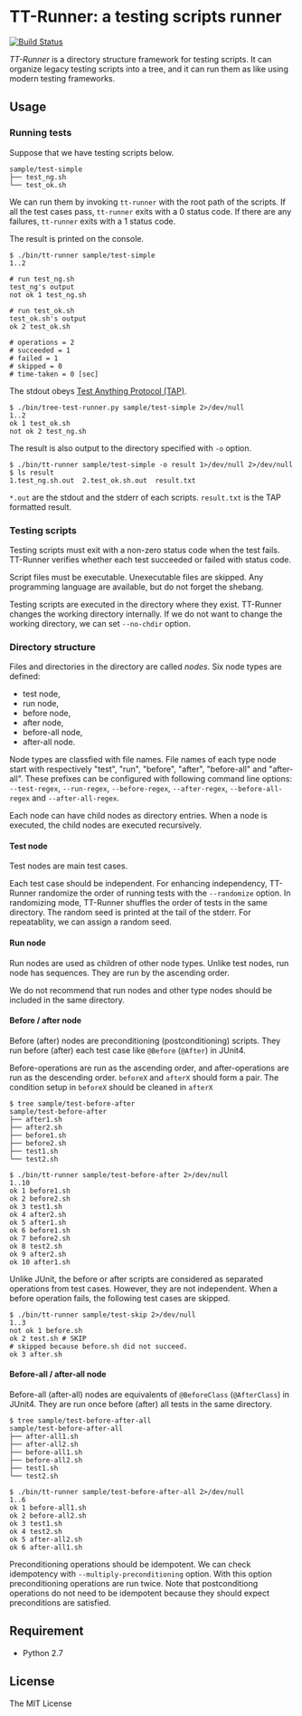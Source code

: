 # TT-Runner: a testing scripts runner

[![Build Status](https://travis-ci.org/fjkz/tt-runner.svg?branch=master)](https://travis-ci.org/fjkz/tt-runner)

*TT-Runner* is a directory structure framework for testing scripts. It can organize legacy testing scripts into a tree, and it can run them as like using modern testing frameworks.

## Usage

### Running tests

Suppose that we have testing scripts below.

```
sample/test-simple
├── test_ng.sh
└── test_ok.sh
```

We can run them by invoking `tt-runner` with the root path of the scripts. If all the test cases pass, `tt-runner` exits with a 0 status code. If there are any failures, `tt-runner` exits with a 1 status code.

The result is printed on the console.

```
$ ./bin/tt-runner sample/test-simple
1..2

# run test_ng.sh
test_ng's output
not ok 1 test_ng.sh

# run test_ok.sh
test_ok.sh's output
ok 2 test_ok.sh

# operations = 2
# succeeded = 1
# failed = 1
# skipped = 0
# time-taken = 0 [sec]
```

The stdout obeys [Test Anything Protocol (TAP)](http://testanything.org/).

```
$ ./bin/tree-test-runner.py sample/test-simple 2>/dev/null
1..2
ok 1 test_ok.sh
not ok 2 test_ng.sh
```

The result is also output to the directory specified with `-o` option.

```
$ ./bin/tt-runner sample/test-simple -o result 1>/dev/null 2>/dev/null
$ ls result
1.test_ng.sh.out  2.test_ok.sh.out  result.txt
```

`*.out` are the stdout and the stderr of each scripts. `result.txt` is the TAP formatted result.

### Testing scripts

Testing scripts must exit with a non-zero status code when the test fails. TT-Runner verifies whether each test succeeded or failed with status code.

Script files must be executable. Unexecutable files are skipped. Any programming language are available, but do not forget the shebang.

Testing scripts are executed in the directory where they exist. TT-Runner changes the working directory internally. If we do not want to change the working directory, we can set `--no-chdir` option.

### Directory structure

Files and directories in the directory are called *nodes*. Six node types are defined:

- test node,
- run node,
- before node,
- after node,
- before-all node,
- after-all node.

Node types are classfied with file names. File names of each type node start with respectively "test", "run", "before", "after", "before-all" and "after-all". These prefixes can be configured with following command line options: `--test-regex`, `--run-regex`, `--before-regex`, `--after-regex`, `--before-all-regex` and `--after-all-regex`.

Each node can have child nodes as directory entries. When a node is executed, the child nodes are executed recursively.

#### Test node

Test nodes are main test cases.

Each test case should be independent. For enhancing independency, TT-Runner randomize the order of running tests with the `--randomize` option. In randomizing mode, TT-Runner shuffles the order of tests in the same directory. The random seed is printed at the tail of the stderr. For repeatablity, we can assign a random seed.

#### Run node

Run nodes are used as children of other node types. Unlike test nodes, run node has sequences. They are run by the ascending order.

We do not recommend that run nodes and other type nodes should be included in the same directory.

#### Before / after node

Before (after) nodes are preconditioning (postconditioning) scripts. They run before (after) each test case like `@Before` (`@After`) in JUnit4.

Before-operations are run as the ascending order, and after-operations are run as the descending order. `beforeX` and `afterX` should form a pair. The condition setup in `beforeX` should be cleaned in `afterX`

```
$ tree sample/test-before-after
sample/test-before-after
├── after1.sh
├── after2.sh
├── before1.sh
├── before2.sh
├── test1.sh
└── test2.sh

$ ./bin/tt-runner sample/test-before-after 2>/dev/null
1..10
ok 1 before1.sh
ok 2 before2.sh
ok 3 test1.sh
ok 4 after2.sh
ok 5 after1.sh
ok 6 before1.sh
ok 7 before2.sh
ok 8 test2.sh
ok 9 after2.sh
ok 10 after1.sh
```

Unlike JUnit, the before or after scripts are considered as separated operations from test cases. However, they are not independent. When a before operation fails, the following test cases are skipped.

```
$ ./bin/tt-runner sample/test-skip 2>/dev/null
1..3
not ok 1 before.sh
ok 2 test.sh # SKIP
# skipped because before.sh did not succeed.
ok 3 after.sh
```

#### Before-all / after-all node

Before-all (after-all) nodes are equivalents of `@BeforeClass` (`@AfterClass`) in JUnit4. They are run once before (after) all tests in the same directory.

```
$ tree sample/test-before-after-all
sample/test-before-after-all
├── after-all1.sh
├── after-all2.sh
├── before-all1.sh
├── before-all2.sh
├── test1.sh
└── test2.sh

$ ./bin/tt-runner sample/test-before-after-all 2>/dev/null
1..6
ok 1 before-all1.sh
ok 2 before-all2.sh
ok 3 test1.sh
ok 4 test2.sh
ok 5 after-all2.sh
ok 6 after-all1.sh
```

Preconditioning operations should be idempotent. We can check idempotency with `--multiply-preconditioning` option. With this option preconditioning operations are run twice. Note that postconditiong operations do not need to be idempotent because they should expect preconditions are satisfied.

## Requirement

- Python 2.7

## License

The MIT License

